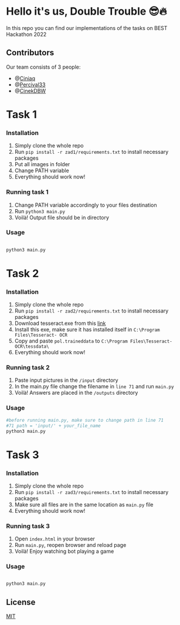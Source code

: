 # Hello it's us, Double Trouble 😎🔥

In this repo you can find our implementations of the tasks on BEST Hackathon 2022

## Contributors
Our team consists of 3 people:
* @[Ciniaq](https://github.com/Ciniaq)
* @[Percival33](https://github.com/Percival33)
* @[CinekDBW](https://github.com/CinekDBW)

# Task 1


### Installation
1. Simply clone the whole repo
2. Run `pip install -r zad1/requirements.txt` to install necessary packages
3. Put all images in folder
4. Change PATH variable
6. Everything should work now!


### Running task 1
1. Change PATH variable accordingly to your files destination
2. Run `python3 main.py` 
3. Voilà! Output file should be in directory


### Usage

```python

python3 main.py

```


# Task 2


### Installation
1. Simply clone the whole repo
2. Run `pip install -r zad2/requirements.txt` to install necessary packages
3. Download tesseract.exe from this [link](https://github.com/UB-Mannheim/tesseract/wiki)
4. Install this exe, make sure it has installed itself in `C:\Program Files\Tesseract- OCR`
5. Copy and paste `pol.traineddata` to `C:\Program Files\Tesseract-OCR\tessdata\`
6. Everything should work now!


### Running task 2
1. Paste input pictures in the `/input` directory
2. In the main.py file change the filename in `line 71` and run `main.py`
3. Voilà! Answers are placed in the `/outputs` directory


### Usage

```python
#before running main.py, make sure to change path in line 71
#71 path = 'input/' + your_file_name
python3 main.py

```


# Task 3


### Installation
1. Simply clone the whole repo
2. Run `pip install -r zad3/requirements.txt` to install necessary packages
3. Make sure all files are in the same location as `main.py` file
4. Everything should work now!


### Running task 3
1. Open `index.html` in your browser
2. Run `main.py`, reopen browser and reload page
2. Voilà! Enjoy watching bot playing a game

### Usage

```python

python3 main.py

```


## License
[MIT](https://choosealicense.com/licenses/mit/)
